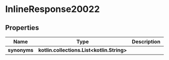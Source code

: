 
# InlineResponse20022

## Properties
Name | Type | Description | Notes
------------ | ------------- | ------------- | -------------
**synonyms** | **kotlin.collections.List&lt;kotlin.String&gt;** |  |  [optional]



